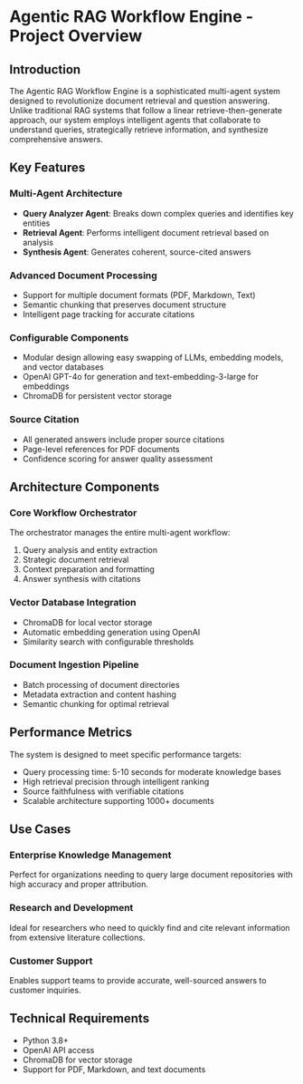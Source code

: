 # Agentic RAG Workflow Engine - Project Overview

## Introduction

The Agentic RAG Workflow Engine is a sophisticated multi-agent system designed to revolutionize document retrieval and question answering. Unlike traditional RAG systems that follow a linear retrieve-then-generate approach, our system employs intelligent agents that collaborate to understand queries, strategically retrieve information, and synthesize comprehensive answers.

## Key Features

### Multi-Agent Architecture
- **Query Analyzer Agent**: Breaks down complex queries and identifies key entities
- **Retrieval Agent**: Performs intelligent document retrieval based on analysis
- **Synthesis Agent**: Generates coherent, source-cited answers

### Advanced Document Processing
- Support for multiple document formats (PDF, Markdown, Text)
- Semantic chunking that preserves document structure
- Intelligent page tracking for accurate citations

### Configurable Components
- Modular design allowing easy swapping of LLMs, embedding models, and vector databases
- OpenAI GPT-4o for generation and text-embedding-3-large for embeddings
- ChromaDB for persistent vector storage

### Source Citation
- All generated answers include proper source citations
- Page-level references for PDF documents
- Confidence scoring for answer quality assessment

## Architecture Components

### Core Workflow Orchestrator
The orchestrator manages the entire multi-agent workflow:
1. Query analysis and entity extraction
2. Strategic document retrieval
3. Context preparation and formatting
4. Answer synthesis with citations

### Vector Database Integration
- ChromaDB for local vector storage
- Automatic embedding generation using OpenAI
- Similarity search with configurable thresholds

### Document Ingestion Pipeline
- Batch processing of document directories
- Metadata extraction and content hashing
- Semantic chunking for optimal retrieval

## Performance Metrics

The system is designed to meet specific performance targets:
- Query processing time: 5-10 seconds for moderate knowledge bases
- High retrieval precision through intelligent ranking
- Source faithfulness with verifiable citations
- Scalable architecture supporting 1000+ documents

## Use Cases

### Enterprise Knowledge Management
Perfect for organizations needing to query large document repositories with high accuracy and proper attribution.

### Research and Development
Ideal for researchers who need to quickly find and cite relevant information from extensive literature collections.

### Customer Support
Enables support teams to provide accurate, well-sourced answers to customer inquiries.

## Technical Requirements

- Python 3.8+
- OpenAI API access
- ChromaDB for vector storage
- Support for PDF, Markdown, and text documents
